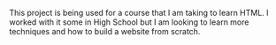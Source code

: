 This project is being used for a course that I am taking to learn HTML. I worked with it some in High School but I am looking to learn more techniques and how to build a website from scratch.